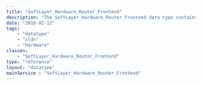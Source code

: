 ```yaml
---
title: "SoftLayer_Hardware_Router_Frontend"
description: "The SoftLayer_Hardware_Router_Frontend data type contains general information relating to a single SoftLayer router item for hardware. "
date: "2018-02-12"
tags:
    - "datatype"
    - "sldn"
    - "Hardware"
classes:
    - "SoftLayer_Hardware_Router_Frontend"
type: "reference"
layout: "datatype"
mainService : "SoftLayer_Hardware_Router_Frontend"
---
```

